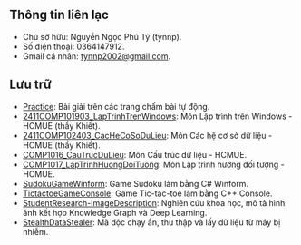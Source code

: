 ## Thông tin liên lạc
- Chủ sở hữu: Nguyễn Ngọc Phú Tỷ (tynnp).
- Số điện thoại: 0364147912.
- Gmail cá nhân: tynnp2002@gmail.com.

## Lưu trữ
- [Practice](https://github.com/tynnp/Practice): Bài giải trên các trang chấm bài tự động.
- [2411COMP101903_LapTrinhTrenWindows](https://github.com/tynnp/2411COMP101903_LapTrinhTrenWindows): Môn Lập trình trên Windows - HCMUE (thầy Khiết).
- [2411COMP102403_CacHeCoSoDuLieu](https://github.com/tynnp/2411COMP102403_CacHeCoSoDuLieu): Môn Các hệ cơ sở dữ liệu - HCMUE (thầy Khiết).
- [COMP1016_CauTrucDuLieu](https://github.com/tynnp/COMP1601_CauTrucDuLieu): Môn Cấu trúc dữ liệu - HCMUE.
- [COMP1017_LapTrinhHuongDoiTuong](https://github.com/tynnp/COMP1017_LapTrinhHuongDoiTuong): Môn Lập trình hướng đối tượng - HCMUE.
- [SudokuGameWinform](https://github.com/tynnp/SudokuGameWinform): Game Sudoku làm bằng C# Winform.
- [TictactoeGameConsole](https://github.com/tynnp/TictactoeGameConsole): Game Tic-tac-toe làm bằng C++ Console.  
- [StudentResearch-ImageDescription](https://github.com/tynnp/StudentResearch-ImageDescription): Nghiên cứu khoa học, mô tả hình ảnh kết hợp Knowledge Graph và Deep Learning.
- [StealthDataStealer](https://github.com/tynnp/StealthDataStealer): Mã độc chạy ẩn, thu thập và lấy dữ liệu từ máy bị nhiễm.

